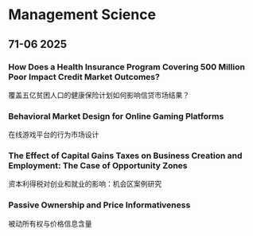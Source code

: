 # Management Science

## 71-06 2025

### How Does a Health Insurance Program Covering 500 Million Poor Impact Credit Market Outcomes?

覆盖五亿贫困人口的健康保险计划如何影响信贷市场结果？

### Behavioral Market Design for Online Gaming Platforms

在线游戏平台的行为市场设计

### The Effect of Capital Gains Taxes on Business Creation and Employment: The Case of Opportunity Zones

资本利得税对创业和就业的影响：机会区案例研究

### Passive Ownership and Price Informativeness

被动所有权与价格信息含量

